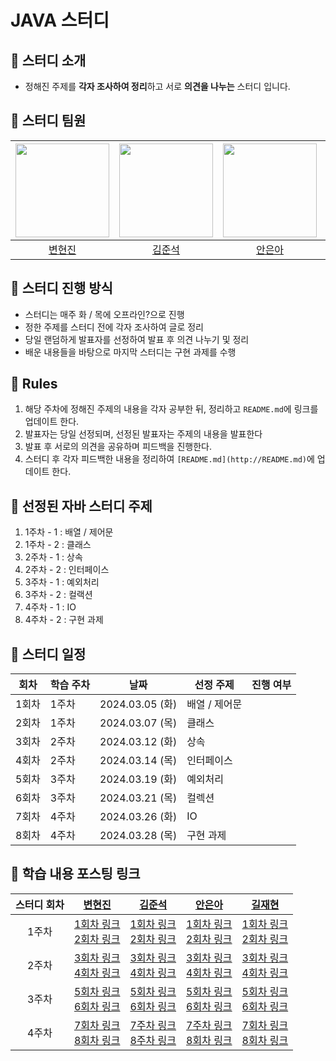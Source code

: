 # JAVA 스터디
## 📌 스터디 소개
- 정해진 주제를 **각자 조사하여 정리**하고 서로 **의견을 나누는** 스터디 입니다.

## 📌 스터디 팀원
| [<img src="https://avatars.githubusercontent.com/shinbm44" width="150px">](https://github.com/shinbm44) | [<img src="https://avatars.githubusercontent.com/JUN1515" width="150px">](https://github.com/JUN1515) | [<img src="https://avatars.githubusercontent.com/EunaAhn" width="150px">](https://github.com/EunaAhn) | [<img src="https://avatars.githubusercontent.com/wogus4048" width="150px">](https://github.com/wogus4048) | 
| :---: | :---: | :---: | :---: |
| [변현진](https://github.com/shinbm44) | [김준석](https://github.com/JUN1515) | [안은아](https://github.com/EunaAhn) | [길재현](https://github.com/wogus4048) |

## 📌 스터디 진행 방식
- 스터디는 매주 화 / 목에 오프라인?으로 진행
- 정한 주제를 스터디 전에 각자 조사하여 글로 정리
- 당일 랜덤하게 발표자를 선정하여 발표 후 의견 나누기 및 정리
- 배운 내용들을 바탕으로 마지막 스터디는 구현 과제를 수행

## 📌 Rules
1. 해당 주차에 정해진 주제의 내용을 각자 공부한 뒤, 정리하고 `README.md`에 링크를 업데이트 한다.
2. 발표자는 당일 선정되며, 선정된 발표자는 주제의 내용을 발표한다
3. 발표 후 서로의 의견을 공유하며 피드백을 진행한다.
4. 스터디 후 각자 피드백한 내용을 정리하여  `[README.md](http://README.md)`에 업데이트 한다.

## 📌 선정된 자바 스터디 주제
1) 1주차 - 1 : 배열 / 제어문
2) 1주차 - 2 : 클래스
3) 2주차 - 1 : 상속
4) 2주차 - 2 : 인터페이스
5) 3주차 - 1 : 예외처리
6) 3주차 - 2 : 컬랙션
7) 4주차 - 1 : IO
8) 4주차 - 2 : 구현 과제

## 📌 스터디 일정
| 회차 | 학습 주차 | 날짜 | 선정 주제 | 진행 여부 |
| --- | --- | --- | --- | --- |
| 1회차 | 1주차 | 2024.03.05 (화) | 배열 / 제어문 |  |
| 2회차 | 1주차 | 2024.03.07 (목) | 클래스 |  |
| 3회차 | 2주차 | 2024.03.12 (화) | 상속 |  |
| 4회차 | 2주차 | 2024.03.14 (목) | 인터페이스 |  |
| 5회차 | 3주차 | 2024.03.19 (화) | 예외처리 |  |
| 6회차 | 3주차 | 2024.03.21 (목) | 컬렉션 |  |
| 7회차 | 4주차 | 2024.03.26 (화) | IO |  |
| 8회차 | 4주차 | 2024.03.28 (목) | 구현 과제 |  |


## 📌 학습 내용 포스팅 링크
| 스터디 회차 | [변현진](https://github.com/shinbm44) | [김준석](https://github.com/JUN1515) | [안은아](https://github.com/EunaAhn) | [길재현](https://github.com/wogus4048) |
| :---: | :---: | :---: | :---: | :---: |
| 1주차 | [1회차 링크](https://deeep-diver.tistory.com/43) <br>[2회차 링크](https://deeep-diver.tistory.com/44) |[1회차 링크](https://quasar-tarsier-bbb.notion.site/655c739411924e8195fcd1724f03cfb1?pvs=4)<br> [2회차 링크](https://quasar-tarsier-bbb.notion.site/f70beb97d31a4c588257192212c2cb0e?pvs=4)  | [1회차 링크](https://sh-hyun.tistory.com/50)<br> [2회차 링크](https://hypnotic-furniture-843.notion.site/1-2-98edb4a8fcf14eed8b43ff2c7078b624?pvs=4)| [1회차 링크](https://keeeeeepgoing.tistory.com/267) <br>[2회차 링크](https://keeeeeepgoing.tistory.com/269)|
| 2주차 | [3회차 링크](https://velog.io/@onionlily123/3회차.-연산자) <br>[4회차 링크](https://velog.io/@onionlily123/4회차.-제어문) | [3회차 링크](https://velog.io/@ssstopeun/Study-3.-%EC%97%B0%EC%82%B0%EC%9E%90)<br> [4회차 링크](https://velog.io/@ssstopeun/Study-4.-%EC%A0%9C%EC%96%B4%EB%AC%B8) | [3회차 링크](https://sh-hyun.tistory.com/61) <br>[4회차 링크](https://sh-hyun.tistory.com/62) | [3회차 링크](https://sh-hyun.tistory.com/61) <br>[4회차 링크](https://sh-hyun.tistory.com/62) |
| 3주차 | [5회차 링크](https://velog.io/@onionlily123/5회차.-클래스) <br>[6회차 링크](https://velog.io/@onionlily123/6회차.-상속) | [5회차 링크](https://velog.io/@ssstopeun/Study-5.-%ED%81%B4%EB%9E%98%EC%8A%A4) <br>[6회차 링크](https://velog.io/@ssstopeun/6.-%EC%83%81%EC%86%8D) | [5회차 링크](https://sh-hyun.tistory.com/64)<br> [6회차 링크](https://sh-hyun.tistory.com/65) | [5회차 링크](https://sh-hyun.tistory.com/64) <br>[6회차 링크](https://sh-hyun.tistory.com/65) |
| 4주차 | [7회차 링크](https://velog.io/@onionlily123/7회차.-패키지)<br> [8회차 링크](https://velog.io/@onionlily123/8회차.-인터페이스) | [7주차 링크](https://velog.io/@ssstopeun/Study-7.-%ED%8C%A8%ED%82%A4%EC%A7%80) <br>[8주차 링크](https://velog.io/@ssstopeun/Study-8.-%EC%9D%B8%ED%84%B0%ED%8E%98%EC%9D%B4%EC%8A%A4#7-%EC%9D%B8%ED%84%B0%ED%8E%98%EC%9D%B4%EC%8A%A4%EC%9D%98-private-%EB%A9%94%EC%86%8C%EB%93%9C-%EC%9E%90%EB%B0%94-9)  | [7주차 링크](https://sh-hyun.tistory.com/66)<br> [8회차 링크](https://sh-hyun.tistory.com/67) | [7회차 링크](https://sh-hyun.tistory.com/66) <br>[8회차 링크](https://sh-hyun.tistory.com/67) |
